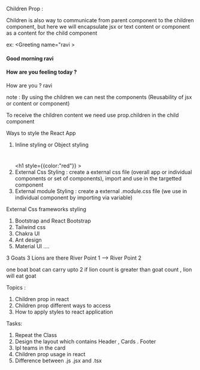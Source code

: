 Children Prop :

Children is also way to communicate from parent component to the children component, but here we will encapsulate jsx or text content or component as a content for the child component

ex: <Greeting name="ravi >

<h4>Good morning ravi</h4>
<h4>How are you feeling today ?</h4>
</Greeting>

<Greeting>
How are you ?
</Greeting>

<Greeting>
<Card>
ravi
</Card>
</Greeting>

note : By using the children we can nest the components (Reusability of jsx or content or component)

To receive the children content we need use prop.children in the child component

Ways to style the React App

1. Inline styling or Object styling <h1 style="color:red" > </h1> <h1 style={{color:"red"}} > </h1>
2. External Css Styling : create a external css file (overall app or individual components or set of components), import and use in the targetted component
3. External module Styling : create a external .module.css file (we use in individual component by importing via variable)

External Css frameworks styling

1. Bootstrap and React Bootstrap
2. Tailwind css
3. Chakra UI
4. Ant design
5. Material UI ....

3 Goats 3 Lions are there River Point 1 --> River Point 2

one boat
boat can carry upto 2
if lion count is greater than goat count , lion will eat goat

Topics :

1. Children prop in react
2. Children prop different ways to access
3. How to apply styles to react application

Tasks:

1. Repeat the Class
2. Design the layout which contains Header , Cards . Footer
3. Ipl teams in the card
4. Children prop usage in react
5. Difference between .js .jsx and .tsx
